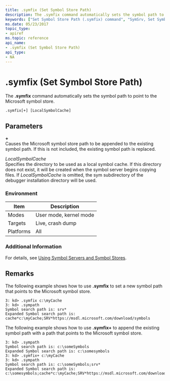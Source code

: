 ```yaml
---
title: .symfix (Set Symbol Store Path)
description: The .symfix command automatically sets the symbol path to point to the Microsoft symbol store.
keywords: ["Set Symbol Store Path (.symfix) command", "SymSrv, Set Symbol Store Path (.symfix) command", ".symfix (Set Symbol Store Path) Windows Debugging"]
ms.date: 05/23/2017
topic_type:
- apiref
ms.topic: reference
api_name:
- .symfix (Set Symbol Store Path)
api_type:
- NA
---
```


# .symfix (Set Symbol Store Path)


The **.symfix** command automatically sets the symbol path to point to the Microsoft symbol store.

```dbgcmd
.symfix[+] [LocalSymbolCache]
```

## <span id="ddk_meta_set_symbol_store_path_dbg"></span><span id="DDK_META_SET_SYMBOL_STORE_PATH_DBG"></span>Parameters


<span id="______________"></span> **+**   
Causes the Microsoft symbol store path to be appended to the existing symbol path. If this is not included, the existing symbol path is replaced.

<span id="_______LocalSymbolCache______"></span><span id="_______localsymbolcache______"></span><span id="_______LOCALSYMBOLCACHE______"></span> *LocalSymbolCache*   
Specifies the directory to be used as a local symbol cache. If this directory does not exist, it will be created when the symbol server begins copying files. If *LocalSymbolCache* is omitted, the sym subdirectory of the debugger installation directory will be used.

### Environment

|  Item  | Description          |
|--------|----------------------|
|Modes   |User mode, kernel mode|
|Targets |Live, crash dump      |
|Platforms|All                  |

 

### Additional Information

For details, see [Using Symbol Servers and Symbol Stores](symbol-stores-and-symbol-servers.md).

## Remarks

The following example shows how to use **.symfix** to set a new symbol path that points to the Microsoft symbol store.

```dbgcmd
3: kd> .symfix c:\myCache
3: kd> .sympath
Symbol search path is: srv*
Expanded Symbol search path is: cache*c:\myCache;SRV*https://msdl.microsoft.com/download/symbols
```

The following example shows how to use **.symfix+** to append the existing symbol path with a path that points to the Microsoft symbol store.

```dbgcmd
3: kd> .sympath
Symbol search path is: c:\someSymbols
Expanded Symbol search path is: c:\somesymbols
3: kd> .symfix+ c:\myCache
3: kd> .sympath
Symbol search path is: c:\someSymbols;srv*
Expanded Symbol search path is: c:\somesymbols;cache*c:\myCache;SRV*https://msdl.microsoft.com/download/symbols
```

 

 





